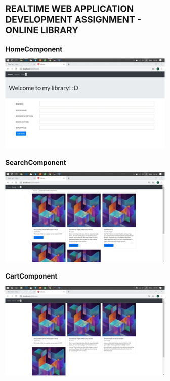 # REALTIME WEB APPLICATION DEVELOPMENT ASSIGNMENT - ONLINE LIBRARY

## HomeComponent

<img src= "./results/HomeComponent.jpg">

## SearchComponent

<img src= "./results/SearchComponent.jpg">

## CartComponent

<img src= "./results/CartComponent.jpg">
